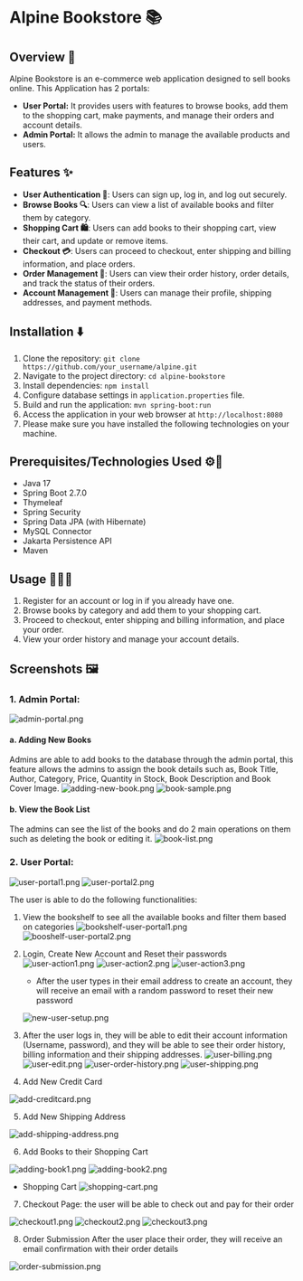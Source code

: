 # Alpine Bookstore 📚

## Overview 🚀
Alpine Bookstore is an e-commerce web application designed to sell books online. This Application has 2 portals:
- **User Portal:** It provides users with features to browse books, add them to the shopping cart, make payments, and manage their orders and account details.
- **Admin Portal:** It allows the admin to manage the available products and users.

## Features ✨
- **User Authentication 🔐**: Users can sign up, log in, and log out securely.
- **Browse Books 🔍**: Users can view a list of available books and filter them by category.
- **Shopping Cart 🛍️**: Users can add books to their shopping cart, view their cart, and update or remove items.
- **Checkout 💳**: Users can proceed to checkout, enter shipping and billing information, and place orders.
- **Order Management 📒**: Users can view their order history, order details, and track the status of their orders.
- **Account Management 💼**: Users can manage their profile, shipping addresses, and payment methods.

## Installation ⬇️
1. Clone the repository: `git clone https://github.com/your_username/alpine.git`
2. Navigate to the project directory: `cd alpine-bookstore`
3. Install dependencies: `npm install`
4. Configure database settings in `application.properties` file.
5. Build and run the application: `mvn spring-boot:run`
6. Access the application in your web browser at `http://localhost:8080`
7. Please make sure you have installed the following technologies on your machine.

## Prerequisites/Technologies Used ⚙️🔧
- Java 17
- Spring Boot 2.7.0
- Thymeleaf
- Spring Security
- Spring Data JPA (with Hibernate)
- MySQL Connector
- Jakarta Persistence API
- Maven

## Usage 📕📗📘
1. Register for an account or log in if you already have one.
2. Browse books by category and add them to your shopping cart.
3. Proceed to checkout, enter shipping and billing information, and place your order.
4. View your order history and manage your account details.

## Screenshots 🖼️
### 1. Admin Portal:
![admin-portal.png](src%2Fmain%2Fresources%2Fstatic%2Fimages%2Fadmin-portal.png)

#### a. Adding New Books
Admins are able to add books to the database through the admin portal, this feature allows the admins to assign the book details such as, Book Title, Author, Category, Price, Quantity in Stock, Book Description and Book Cover Image.
![adding-new-book.png](src%2Fmain%2Fresources%2Fstatic%2Fimages%2Fadding-new-book.png)
![book-sample.png](src%2Fmain%2Fresources%2Fstatic%2Fimages%2Fbook-sample.png)

#### b. View the Book List
The admins can see the list of the books and do 2 main operations on them such as deleting the book or editing it.
![book-list.png](src%2Fmain%2Fresources%2Fstatic%2Fimages%2Fbook-list.png)

### 2. User Portal:
![user-portal1.png](src%2Fmain%2Fresources%2Fstatic%2Fimages%2Fuser-portal1.png)
![user-portal2.png](src%2Fmain%2Fresources%2Fstatic%2Fimages%2Fuser-portal2.png)

The user is able to do the following functionalities:
1. View the bookshelf to see all the available books and filter them based on categories
![bookshelf-user-portal1.png](src%2Fmain%2Fresources%2Fstatic%2Fimages%2Fbookshelf-user-portal1.png)
![booshelf-user-portal2.png](src%2Fmain%2Fresources%2Fstatic%2Fimages%2Fbooshelf-user-portal2.png)
2. Login, Create New Account and Reset their passwords
![user-action1.png](src%2Fmain%2Fresources%2Fstatic%2Fimages%2Fuser-action1.png)
![user-action2.png](src%2Fmain%2Fresources%2Fstatic%2Fimages%2Fuser-action2.png)
![user-action3.png](src%2Fmain%2Fresources%2Fstatic%2Fimages%2Fuser-action3.png)

    - After the user types in their email address to create an account, they will receive an email with a random password to reset their new password
   
   ![new-user-setup.png](src%2Fmain%2Fresources%2Fstatic%2Fimages%2Fnew-user-setup.png)
3. After the user logs in, they will be able to edit their account information (Username, password), and they will be able to see their order history, billing information and their shipping addresses.
![user-billing.png](src%2Fmain%2Fresources%2Fstatic%2Fimages%2Fuser-billing.png)
![user-edit.png](src%2Fmain%2Fresources%2Fstatic%2Fimages%2Fuser-edit.png)
![user-order-history.png](src%2Fmain%2Fresources%2Fstatic%2Fimages%2Fuser-order-history.png)
![user-shipping.png](src%2Fmain%2Fresources%2Fstatic%2Fimages%2Fuser-shipping.png)
4. Add New Credit Card

![add-creditcard.png](src%2Fmain%2Fresources%2Fstatic%2Fimages%2Fadd-creditcard.png)

5. Add New Shipping Address

![add-shipping-address.png](src%2Fmain%2Fresources%2Fstatic%2Fimages%2Fadd-shipping-address.png)

6. Add Books to their Shopping Cart

![adding-book1.png](src%2Fmain%2Fresources%2Fstatic%2Fimages%2Fadding-book1.png)
![adding-book2.png](src%2Fmain%2Fresources%2Fstatic%2Fimages%2Fadding-book2.png)
   - Shopping Cart
![shopping-cart.png](src%2Fmain%2Fresources%2Fstatic%2Fimages%2Fshopping-cart.png)

7. Checkout Page: the user will be able to check out and pay for their order

![checkout1.png](src%2Fmain%2Fresources%2Fstatic%2Fimages%2Fcheckout1.png)
![checkout2.png](src%2Fmain%2Fresources%2Fstatic%2Fimages%2Fcheckout2.png)
![checkout3.png](src%2Fmain%2Fresources%2Fstatic%2Fimages%2Fcheckout3.png)

8. Order Submission
After the user place their order, they will receive an email confirmation with their order details

![order-submission.png](src%2Fmain%2Fresources%2Fstatic%2Fimages%2Forder-submission.png)
